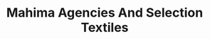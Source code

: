 ---
title: "Mahima Agencies And Selection Textiles"
url: /kumily/mahima-agencies-and-selection-textiles/
shop: shop
---